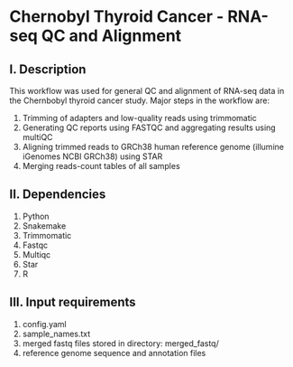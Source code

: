 # Chernobyl Thyroid Cancer - RNA-seq QC and Alignment
## I. Description
This workflow was used for general QC and alignment of RNA-seq data in the Chernbobyl thyroid cancer study.
Major steps in the workflow are:
1) Trimming of adapters and low-quality reads using trimmomatic
2) Generating QC reports using FASTQC and aggregating results using multiQC
3) Aligning trimmed reads to GRCh38 human reference genome (illumine iGenomes NCBI GRCh38) using STAR
4) Merging reads-count tables of all samples
## II. Dependencies
1) Python
2) Snakemake
3) Trimmomatic
4) Fastqc
5) Multiqc
6) Star
7) R
## III. Input requirements
1) config.yaml
2) sample_names.txt
3) merged fastq files stored in directory: merged_fastq/
4) reference genome sequence and annotation files

